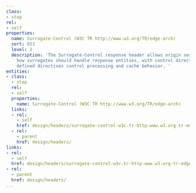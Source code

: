 ```yaml
---
class:
- stop
rel:
- self
properties:
  name: Surrogate-Control (W3C TR http://www.w3.org/TR/edge-arch)
  sort: 653
  level: 2
  description: 'The Surrogate-Control response header allows origin servers to dictate
    how surrogates should handle response entities, with control directives. Currently
    defined directives control processing and cache behavior. '
entities:
- class:
  - stop
  rel:
  - self
  properties:
    name: Surrogate-Control (W3C TR http://www.w3.org/TR/edge-arch)
  links:
  - rel:
    - self
    href: design/headers/surrogate-control-w3c-tr-http-www.w3.org-tr-edge-arch.md
  - rel:
    - parent
    href: design/headers/
links:
- rel:
  - self
  href: design/headers/surrogate-control-w3c-tr-http-www.w3.org-tr-edge-arch.md
- rel:
  - parent
  href: design/headers/
...
```


